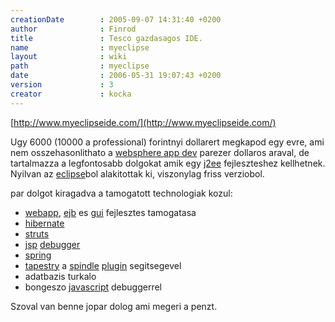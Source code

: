 ```yaml
---
creationDate        : 2005-09-07 14:31:40 +0200 
author              : Finrod 
title               : Tesco gazdasagos IDE. 
name                : myeclipse 
layout              : wiki 
path                : myeclipse 
date                : 2006-05-31 19:07:43 +0200 
version             : 3 
creator             : kocka 
---
```

[http://www.myeclipseide.com/](http://www.myeclipseide.com/)

Ugy 6000 (10000 a professional) forintnyi dollarert megkapod egy evre, ami nem osszehasonlithato a [websphere app dev](Websphere%20App%20Dev.html) parezer dollaros araval, de tartalmazza a legfontosabb dolgokat amik egy [j2ee](j2ee.html) fejleszteshez kellhetnek. Nyilvan az [eclipse](Eclipse.html)bol alakitottak ki, viszonylag friss verziobol.

par dolgot kiragadva a tamogatott technologiak kozul:

*   [webapp](webapp.html), [ejb](EJB.html) es [gui](gui.html) fejlesztes tamogatasa
*   [hibernate](Hibernate.html)
*   [struts](struts.html)
*   [jsp](JSP.html) [debugger](Missing.html)
*   [spring](spring.html)
*   [tapestry](tapestry.html) a [spindle](Spindle.html) [plugin](plugin.html) segitsegevel
*   adatbazis turkalo
*   bongeszo [javascript](javascript.html) debuggerrel

Szoval van benne jopar dolog ami megeri a penzt.
